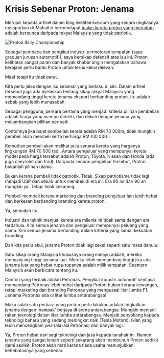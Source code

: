 # Krisis Sebenar Proton: Jenama

Merujuk kepada artikel dalam blog livelifedrive.com yang secara ringkasnya melaporkan dr Mahathir berpendapat [jualan kereta proton yang merudum](http://www.livelifedrive.com/malaysia/news/view/120834/mahatir-proton-needs-to-be-protected-perodua-making-things-difficult-for-proton?utm_source=facebook&utm_medium=cpc) adalah berpunca daripada rakyat Malaysia yang tidak patriotik.

![Proton Rally Championship](http://protonmotorsports.files.wordpress.com/2010/04/team.jpg)

Sebagai pembaca dan pengikut industri permotoran tempatan (saya graduan jurusan automotif!), saya bersikap defensif atas isu ini. Proton kelihatan sangat parah dan banyak khabar angin mengatakan bahawa kerajaan perlu bantu Proton untuk terus kekal relevan.

Maaf tetapi itu tidak patut.

Kita perlu jelas dengan isu sebenar yang berlaku di sini. Dalam artikel tersebut juga ada dijelaskan tentang sikap rakyat Malaysia yang memandang tinggi kereta jenama eksport berbanding proton. Itu adalah sebab yang lebih munasabah.

Sebagai pengguna, perkara pertama yang menjadi kriteria pilihan pembelian adalah harga yang mampu dimiliki, dan diikuti dengan jenama yang melambangkan pilihan peribadi.

Contohnya jika bajet pembelian kereta adalah RM 70 000m, tidak mungkin pembeli akan membeli kerta berharga RM 100 000.

Kemudian pembeli akan melihat pula senarai kereta yang harganya lingkungan RM 70 000 tadi. Antara pengeluar yang mempunyai kereta model pada harga tersebut adalah Proton, Toyota, Nissan dan Honda (ada juga chevrolet dan ford). Daripada senarai pengeluar tersebut, Proton bukanlah pilihan utama.

Bukan kerana pembeli tidak patriotik. Tidak. Sikap patriotisme tidak lagi menjadi USP dan sebab untuk membeli di era ini. Era 80 an dan 90 an mungkin ya. Tetapi tidak sekarang.

Pembeli membeli kerana marketing dan branding pengeluar lain lebih hebat dan berkesan berbanding branding kereta proton.

Ya, semudah itu.

Industri dan teknik menjual kereta era milenia ini tidak sama dengan era terdahulu. Kini semua jenama dan pengeluar mempunyai peluang yang sama. Kini semua jenama bertanding dalam kriteria yang sama: kekuatan branding.

Dan kita perlu akui, jenama Proton tidak lagi seksi seperti satu masa dahulu.

Satu sikap orang Malaysia khususnya orang melayu adalah, mereka menyanjung tinggi jenama luar. Mereka lebih memandang tinggi jika ada jenama luar yang hebat rupa-rupanya adalah milik tempatan. Seantero Malaysia akan berbicara tentang itu.

Contoh yang terbaik adalah Petronas. Pengikut industri automotif sentiasa memandang Petronas lebih hebat daripada Proton bukan kerana kewangan, tetapi marketing dan branding Petronas yang menguasai litar lumba F1. Jenama Petronas ada di litar lumba antarabangsa!

Maka salah satu perkara yang proton perlu lakukan adalah tingkatkan jenama dengan 'nampak' berjaya di arena antarabangsa. Mungkin menjadi rakan teknologi dalam litar lumba antarabangsa. Menjadi penyokong kepada teknologi baharu yang sedang meningkat naik (Tesla Motors). Iklan yang lebih mencengkam jiwa (ala-ala Petronas) dan banyak lagi.

Ya, Proton hebat dari segi teknologi dan jasa kepada tanahair ini. Namun jenama yang sangat lemah seperti sekarang akan membunuh Proton sedikit demi sedikit. Proton akan mati kerana tiada usaha menunjukkan kehebatannya yang sebenar.